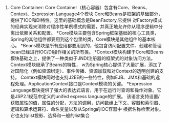 1. Core Container:
Core Container（核心容器）包含有Core、Beans、Context、Expression Language4个模块
Core和Beans是框架的基础部分，提供了IOC和DI特性。这里的基础概念是BeanFactory,它提供
对Factory模式的经典实现来消除对程序性单例模式的需要，并真正地允许你从程序逻辑中分离出依赖关系和配置。
*Core模块主要包含Spring框架基础的核心工具类，Spring的其他组件都要用到这个包里的类，Core模块是其他组件的基本核心。
*Beans模块是所有应用都要用到的，他包含访问配置文件、创建和管理bean已经进行IOC/DI操作相关的所有类。
*Context模块构建于Core和Beans模块基础之上，提供了一种类似于JNDI注册器的框架式的对象访问方法。Context模块继承了Beans的特性，
w为Spring核心提供了大量扩展，添加了对国际化（例如资源绑定）、事件传播、资源加载和对Context的透明创建的支持。
Context模块同时也支持J2EE的一些特性，例如EJB、JMX和基础的远程处理。ApplicationContext接口是Context模块的关键。
*Expression Language模块提供了强大的表达式语言，用于在运行时查询和操作对象。它是JSP2.1规范中定义的unifed express language的扩展。
该语言支持设置/获取属性的值，属性的分配，方法的调用，访问数组上下文、容器和索引器、逻辑和算术运算符、命名变量以及从Spring的IOC容器中
根据名称检索对象。它也支持list投影、选择和一般的list集合